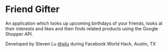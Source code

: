 # Friend Gifter

An application which looks up upcoming birthdays of your friends, looks at their interests and likes and then finds related products using the Google Shopper API.

Developed by Steven Lu [@sjlu](https://github.com/sjlu) during Facebook World Hack, Austin, TX